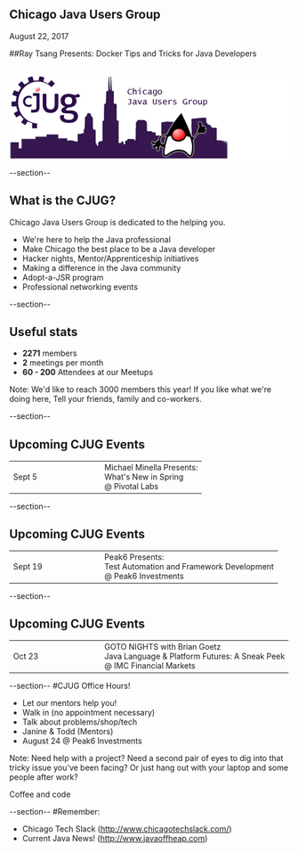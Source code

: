 ## Chicago Java Users Group

August 22, 2017

##Ray Tsang Presents: Docker Tips and Tricks for Java Developers


<div style="background-color: white; margin-top: 30px;">
	<img src="images/cjug.gif" style="border: none; box-shadow: none;"/>
</div>

--section--
## What is the CJUG?
Chicago Java Users Group is dedicated to the helping you.

* We're here to help the Java professional
* Make Chicago the best place to be a Java developer
* Hacker nights, Mentor/Apprenticeship initiatives
* Making a difference in the Java community
* Adopt-a-JSR program
* Professional networking events

--section--

## Useful stats

* **2271** members
* **2** meetings per month
* **60 - 200** Attendees at our Meetups

Note:
We'd like to reach 3000 members this year! If you like what we're doing here,
Tell your friends, family and co-workers.

--section--

## Upcoming CJUG Events
<table class="upcoming-events"  width=800>
<tr>
  <td width=150>Sept 5</td>
  <td>
    Michael Minella Presents:<br/>
    What's New in Spring<br/>
    @ Pivotal Labs
  </td>
</tr>
</table>


--section--

## Upcoming CJUG Events
<table class="upcoming-events"  width=800>
<tr>
  <td width=150>Sept 19</td>
  <td>
    Peak6 Presents:<br/>
    Test Automation and Framework Development<br/>
    @ Peak6 Investments 
  </td>
</tr>
</table>

--section--

## Upcoming CJUG Events
<table class="upcoming-events"  width=800>
<tr>
  <td width=150>Oct 23</td>
  <td>
    GOTO NIGHTS with Brian Goetz<br/>
    Java Language &amp; Platform Futures: A Sneak Peek<br/>
    @ IMC Financial Markets
  </td>
</tr>
</table>

--section--
#CJUG Office Hours!
* Let our mentors help you!
* Walk in (no appointment necessary)
* Talk about problems/shop/tech
* Janine &amp; Todd (Mentors)
* August 24 @ Peak6 Investments

Note:
Need help with a project? Need a second pair of eyes to dig into that
tricky issue you've been facing? Or just hang out with your laptop
and some people after work?

Coffee and code

--section--
#Remember:
 * Chicago Tech Slack (http://www.chicagotechslack.com/)
 * Current Java News! (http://www.javaoffheap.com)


